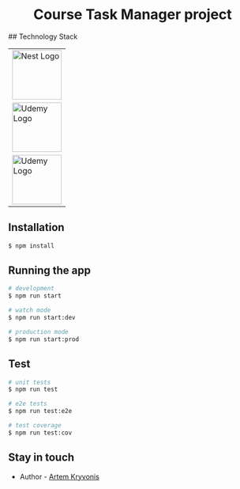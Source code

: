 <h1 align="center"> Course Task Manager project</h1>
## Technology Stack
<table class=“image” align=“center” >
<tr>
<td><img src="https://nestjs.com/img/logo_text.svg" width="100" alt="Nest Logo" />
</td>
</tr>
<tr>
<td class=“caption”><img src="https://www.udemy.com/staticx/udemy/images/v6/logo-coral.svg" width="100" alt="Udemy Logo" /></td>
</tr>
<tr>
<td class=“caption”><img src="https://timeweb.com/ru/community/article/6a/6aec84e99f708bc438b913c3089e18ae.png" width="100" alt="Udemy Logo" /></td>
</tr>
</table>

[circleci-image]: https://img.shields.io/circleci/build/github/nestjs/nest/master?token=abc123def456
[circleci-url]: https://circleci.com/gh/nestjs/nest

## Installation

```bash
$ npm install
```

## Running the app

```bash
# development
$ npm run start

# watch mode
$ npm run start:dev

# production mode
$ npm run start:prod
```

## Test

```bash
# unit tests
$ npm run test

# e2e tests
$ npm run test:e2e

# test coverage
$ npm run test:cov
```

## Stay in touch

- Author - [Artem Kryvonis](https://github.com/Kryvonis)
